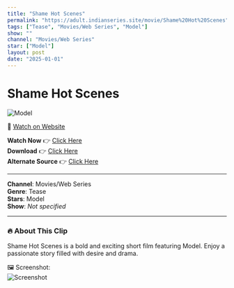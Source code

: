 ```yaml
---
title: "Shame Hot Scenes"
permalink: "https://adult.indianseries.site/movie/Shame%20Hot%20Scenes"
tags: ["Tease", "Movies/Web Series", "Model"]
show: ""
channel: "Movies/Web Series"
star: ["Model"]
layout: post
date: "2025-01-01"
---
```


# Shame Hot Scenes

![Model](https://shorts.desisins.com/wp-content/uploads/2024/12/Shame.jpg)

🔗 [Watch on Website](https://adult.indianseries.site/movie/Shame%20Hot%20Scenes)

**Watch Now** 👉 [Click Here](https://adult.indianseries.site/movie/Shame%20Hot%20Scenes)  
**Download** 👉 [Click Here](https://adult.indianseries.site/movie/Shame%20Hot%20Scenes)  
**Alternate Source** 👉 [Click Here](https://adult.indianseries.site/movie/Shame%20Hot%20Scenes)

---

**Channel**: Movies/Web Series  
**Genre**: Tease  
**Stars**: Model  
**Show**: *Not specified*

---

### 🔥 About This Clip

Shame Hot Scenes is a bold and exciting short film featuring Model. Enjoy a passionate story filled with desire and drama.
 
🖼️ Screenshot:  
![Screenshot](https://shorts.desisins.com/wp-content/uploads/2024/12/Shame.jpg)
